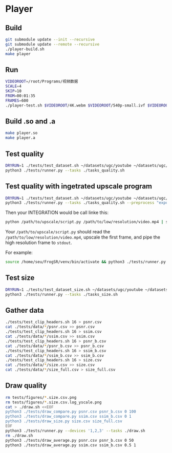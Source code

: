 # Player

## Build

```sh
git submodule update --init --recursive
git submodule update --remote --recursive
./player-build.sh
make player
```

## Run

```sh
VIDEOROOT=/root/Programs/视频数据
SCALE=4
SKIP=10
FROM=00:01:35
FRAMES=600
./player-test.sh $VIDEOROOT/4K.webm $VIDEOROOT/540p-small.ivf $VIDEOROOT/4K-small-nemo-$SCALE-$SKIP.mp4 $SCALE $SKIP $FROM $FRAMES
```

## Build .so and .a

```sh
make player.so
make player.a
```

## Test quality

```sh
DRYRUN=1 ./tests/test_dataset.sh ~/datasets/ugc/youtube ~/datasets/ugc/tests ~/datasets/ugc/tests 4 16 > ./tasks_quality.sh
python3 ./tests/runner.py --tasks ./tasks_quality.sh
```

## Test quality with ingetrated upscale program

```sh
DRYRUN=1 ./tests/test_dataset.sh ~/datasets/ugc/youtube ~/datasets/ugc/tests ~/datasets/ugc/tests 4 16 > ./tasks_quality.sh
python3 ./tests/runner.py --tasks ./tasks_quality.sh --preprocess "export INTEGRATION='python /path/to/upscale/script.py'"
```

Then your INTEGRATION would be call linke this:

```sh
python /path/to/upscale/script.py /path/to/low/resolution/video.mp4 | some other operation
```

Your `/path/to/upscale/script.py` should read the `/path/to/low/resolution/video.mp4`, upscale the first frame, and pipe the high resolution frame to `stdout`.

For example:

```sh
source /home/seu/FrogSR/venv/bin/activate && python3 ./tests/runner.py --devices 1,2,3,4,5,6,7,8,9,10,11,12,13,14,15,16,17,18,19,20,21,22,23,24,25,26,27,28,29,31,32 --tasks ./tasks_quality.sh --preprocess "export INTEGRATION='source /home/seu/FrogSR/venv/bin/activate && PYTHONPATH=/home/seu/FrogSR python /home/seu/FrogSR/vrt_server_cli.py --ports 8001,8002,8003,8004,8005,8006,8007,8008 --path'"
```

## Test size

```sh
DRYRUN=1 ./tests/test_dataset_size.sh ~/datasets/ugc/youtube ~/datasets/ugc/tests 4 > ./tasks_size.sh
python3 ./tests/runner.py --tasks ./tasks_size.sh
```

## Gather data

```sh
./tests/test_clip_headers.sh 16 > psnr.csv
cat ./tests/data/*/psnr.csv >> psnr.csv
./tests/test_clip_headers.sh 16 > ssim.csv
cat ./tests/data/*/ssim.csv >> ssim.csv
./tests/test_clip_headers.sh 16 > psnr_b.csv
cat ./tests/data/*/psnr_b.csv >> psnr_b.csv
./tests/test_clip_headers.sh 16 > ssim_b.csv
cat ./tests/data/*/ssim_b.csv >> ssim_b.csv
./tests/test_clip_headers.sh 16 > size.csv
cat ./tests/data/*/size.csv >> size.csv
cat ./tests/data/*/size_full.csv > size_full.csv
```

## Draw quality

```sh
rm tests/figures/*.size.csv.png
rm tests/figures/*.size.csv.log_yscale.png
cat > ./draw.sh <<EOF
python3 ./tests/draw_compare.py psnr.csv psnr_b.csv 0 100
python3 ./tests/draw_compare.py ssim.csv ssim_b.csv 0 1
python3 ./tests/draw_size.py size.csv size_full.csv
EOF
python3 ./tests/runner.py --devices '1,2,3' --tasks ./draw.sh
rm ./draw.sh
python3 ./tests/draw_average.py psnr.csv psnr_b.csv 0 50
python3 ./tests/draw_average.py ssim.csv ssim_b.csv 0.5 1
```